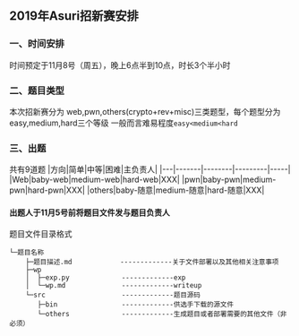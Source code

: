 ## 2019年Asuri招新赛安排
### 一、时间安排
时间预定于11月8号（周五），晚上6点半到10点，时长3个半小时
### 二、题目类型
本次招新赛分为 web,pwn,others(crypto+rev+misc)三类题型，每个题型分为easy,medium,hard三个等级
一般而言难易程度`easy<medium<hard`
### 三、出题
共有9道题
|方向|简单|中等|困难|主负责人|
|---|-------|--------|---------|-----|
|Web|baby-web|medium-web|hard-web|XXX|
|pwn|baby-pwn|medium-pwn|hard-pwn|XXX|
|others|baby-随意|medium-随意|hard-随意|XXX|

#### 出题人于11月5号前将题目文件发与题目负责人
题目文件目录格式
```
└─题目名称
    ├─题目描述.md            -------------关于文件部署以及其他相关注意事项         
    ├─wp                 
    │  ├─exp.py             -------------exp
    │  └─wp.md              -------------writeup
    └─src                   -------------题目源码
       ├─bin                -------------供选手下载的源文件
       └─others             -------------生成题目或者部署需要的其他文件（非必须）      
```